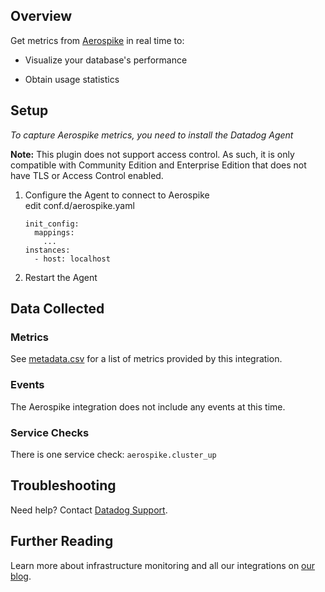 ## Overview

Get metrics from [Aerospike](https://aerospike.com) in real time to:

* Visualize your database's performance

* Obtain usage statistics


## Setup

*To capture Aerospike metrics, you need to install the Datadog Agent*

**Note:** This plugin does not support access control. As such, it is only compatible with Community Edition and Enterprise Edition that does not have TLS or Access Control enabled.

1. Configure the Agent to connect to Aerospike  
edit conf.d/aerospike.yaml

    ```
    init_config:
      mappings:
        ...
    instances:
      - host: localhost
    ```

2. Restart the Agent

## Data Collected
### Metrics
See [metadata.csv](https://github.com/DataDog/integrations-extras/blob/master/aerospike/metadata.csv) for a list of metrics provided by this integration.

### Events

The Aerospike integration does not include any events at this time.

### Service Checks

There is one service check: `aerospike.cluster_up`

## Troubleshooting
Need help? Contact [Datadog Support](http://docs.datadoghq.com/help/).

## Further Reading

Learn more about infrastructure monitoring and all our integrations on [our blog](https://www.datadoghq.com/blog/).
